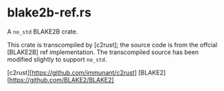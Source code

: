 # blake2b-ref.rs

A `no_std` BLAKE2B crate.

This crate is transcompiled by [c2rust]; the source code is from the offcial [BLAKE2B] ref implementation.
The transcompiled source has been modified slightly to support `no_std`.

[c2rust][https://github.com/immunant/c2rust]
[BLAKE2][https://github.com/BLAKE2/BLAKE2]
